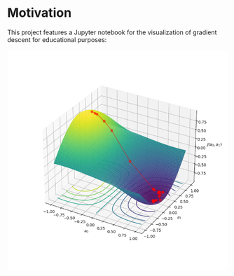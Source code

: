# Motivation

This project features a Jupyter notebook for the visualization of gradient descent for educational purposes:

![Gradient Descent](./gradient_descent.png)
